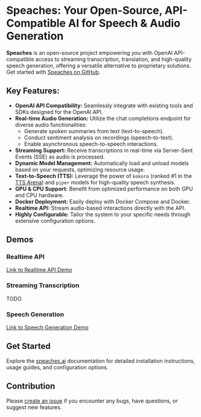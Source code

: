 # Speaches: Your Open-Source, API-Compatible AI for Speech & Audio Generation

**Speaches** is an open-source project empowering you with OpenAI API-compatible access to streaming transcription, translation, and high-quality speech generation, offering a versatile alternative to proprietary solutions. Get started with [Speaches on GitHub](https://github.com/speaches-ai/speaches).

## Key Features:

*   **OpenAI API Compatibility:** Seamlessly integrate with existing tools and SDKs designed for the OpenAI API.
*   **Real-time Audio Generation:** Utilize the chat completions endpoint for diverse audio functionalities:
    *   Generate spoken summaries from text (text-to-speech).
    *   Conduct sentiment analysis on recordings (speech-to-text).
    *   Enable asynchronous speech-to-speech interactions.
*   **Streaming Support:** Receive transcriptions in real-time via Server-Sent Events (SSE) as audio is processed.
*   **Dynamic Model Management:** Automatically load and unload models based on your requests, optimizing resource usage.
*   **Text-to-Speech (TTS):** Leverage the power of `kokoro` (ranked #1 in the [TTS Arena](https://huggingface.co/spaces/Pendrokar/TTS-Spaces-Arena)) and `piper` models for high-quality speech synthesis.
*   **GPU & CPU Support:** Benefit from optimized performance on both GPU and CPU hardware.
*   **Docker Deployment:** Easily deploy with Docker Compose and Docker.
*   **Realtime API:** Stream audio-based interactions directly with the API.
*   **Highly Configurable:** Tailor the system to your specific needs through extensive configuration options.

## Demos

### Realtime API

[Link to Realtime API Demo](https://github.com/user-attachments/assets/457a736d-4c29-4b43-984b-05cc4d9995bc)

### Streaming Transcription

TODO

### Speech Generation

[Link to Speech Generation Demo](https://github.com/user-attachments/assets/0021acd9-f480-4bc3-904d-831f54c4d45b)

## Get Started

Explore the [speaches.ai](https://speaches.ai/) documentation for detailed installation instructions, usage guides, and configuration options.

## Contribution

Please [create an issue](https://github.com/speaches-ai/speaches/issues) if you encounter any bugs, have questions, or suggest new features.